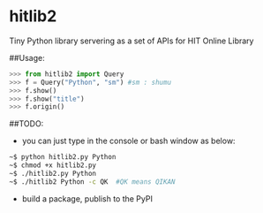 hitlib2
=======

Tiny Python library servering as a set of APIs for HIT Online Library

##Usage:

```python
>>> from hitlib2 import Query
>>> f = Query("Python", "sm") #sm : shumu
>>> f.show()
>>> f.show("title")
>>> f.origin()

```
##TODO:

* you can just type in the console or bash window as below:

```bash
~$ python hitlib2.py Python
~$ chmod +x hitlib2.py
~$ ./hitlib2.py Python
~$ ./hitlib2 Python -c QK  #QK means QIKAN
```

* build a package, publish to the PyPI

